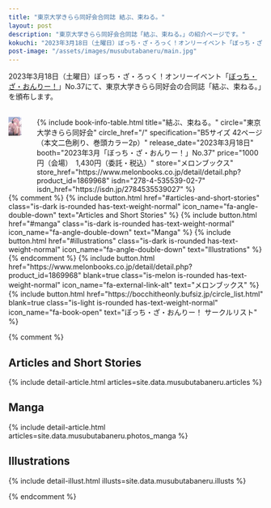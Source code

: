 ```yaml
---
title: "東京大学きらら同好会合同誌 結ぶ、束ねる。"
layout: post
description: "東京大学きらら同好会合同誌「結ぶ、束ねる。」の紹介ページです。"
kokuchi: "2023年3月18日（土曜日）ぼっち・ざ・ろっく！オンリーイベント「ぼっち・ざ・おんりー！」No.37にて、東京大学きらら同好会の合同誌「結ぶ、束ねる。」を頒布します。"
post-image: "/assets/images/musubutabaneru/main.jpg"
---
```


2023年3月18日（土曜日）ぼっち・ざ・ろっく！オンリーイベント「[ぼっち・ざ・おんりー！](https://bocchitheonly.bufsiz.jp)」No.37にて、東京大学きらら同好会の合同誌「結ぶ、束ねる。」を頒布します。

<br>
<div class="columns is-centered is-multiline">
    <div class="column is-one-fifth-desktop is-one-third-tablet">
        <a href="/assets/images/musubutabaneru/cover.jpg" data-lightbox="cover" data-lightbox-webp="/assets/images/musubutabaneru/cover.webp">
            <picture>
                <source type="image/webp" srcset="/assets/images/musubutabaneru/cover.webp">
                <img src="/assets/images/musubutabaneru/cover.jpg" alt="結ぶ、束ねる。" style="width: 75%; max-width: 250px">
            </picture>
        </a>
    </div>
    <div class="column is-half">
        {% include book-info-table.html
           title="結ぶ、束ねる。"
           circle="東京大学きらら同好会"
           circle_href="/"
           specification="B5サイズ 42ページ（本文二色刷り、巻頭カラー2p）"
           release_date="2023年3月18日"
           booth="2023年3月「ぼっち・ざ・おんりー！」No.37"
           price="1000円（会場）　1,430円（委託・税込）"
           store="メロンブックス"
           store_href="https://www.melonbooks.co.jp/detail/detail.php?product_id=1869968"
           isdn="278-4-535539-02-7"
           isdn_href="https://isdn.jp/2784535539027" %}
    </div>
</div>

<div class="columns is-centered is-multiline">
    {% comment %}
    {% include button.html
       href="#articles-and-short-stories"
       class="is-dark is-rounded has-text-weight-normal"
       icon_name="fa-angle-double-down"
       text="Articles and Short Stories" %}
    {% include button.html
       href="#manga"
       class="is-dark is-rounded has-text-weight-normal"
       icon_name="fa-angle-double-down"
       text="Manga" %}
    {% include button.html
       href="#illustrations"
       class="is-dark is-rounded has-text-weight-normal"
       icon_name="fa-angle-double-down"
       text="Illustrations" %}
    {% endcomment %}
    {% include button.html
       href="https://www.melonbooks.co.jp/detail/detail.php?product_id=1869968"
       blank=true
       class="is-melon is-rounded has-text-weight-normal"
       icon_name="fa-external-link-alt"
       text="メロンブックス" %}
    {% include button.html
       href="https://bocchitheonly.bufsiz.jp/circle_list.html"
       blank=true
       class="is-light is-rounded has-text-weight-normal"
       icon_name="fa-book-open"
       text="ぼっち・ざ・おんりー！ サークルリスト" %}
</div>

{% comment %}

## Articles and Short Stories

{% include detail-article.html articles=site.data.musubutabaneru.articles %}

## Manga

{% include detail-article.html articles=site.data.musubutabaneru.photos_manga %}

## Illustrations

{% include detail-illust.html illusts=site.data.musubutabaneru.illusts %}

{% endcomment %}
